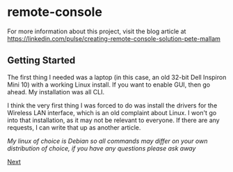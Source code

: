# remote-console
For more information about this project, visit the blog article at https://linkedin.com/pulse/creating-remote-console-solution-pete-mallam

## Getting Started
The first thing I needed was a laptop (in this case, an old 32-bit Dell Inspiron Mini 10) with a working Linux install. 
If you want to enable GUI, then go ahead. My installation was all CLI.

I think the very first thing I was forced to do was install the drivers for the Wireless LAN interface, which is an old complaint about Linux.
I won't go into that installation, as it may not be relevant to everyone. If there are any requests, I can write that up as another article. 

_My linux of choice is Debian so all commands may differ on your own distribution of choice, if you have any questions please ask away_

[Next](README2.md)